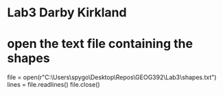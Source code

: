 # Lab3 Darby Kirkland

# open the text file containing the shapes
file = open(r"C:\Users\spygo\Desktop\Repos\GEOG392\Lab3\shapes.txt")
lines = file.readlines()
file.close()
